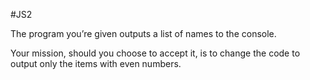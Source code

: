 #JS2

The program you’re given outputs a list of names to the console.

Your mission, should you choose to accept it, is to change the code to output only the items with even numbers.
